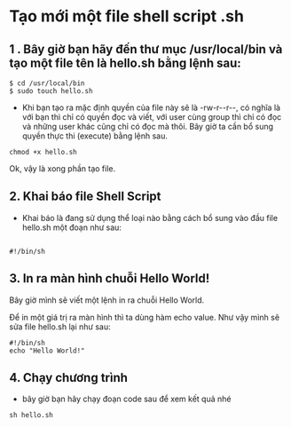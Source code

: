 # Tạo mới một file shell script .sh

## 1 . Bây giờ bạn hãy đến thư mục /usr/local/bin và tạo một file tên là hello.sh bằng lệnh sau:

```
$ cd /usr/local/bin
$ sudo touch hello.sh

```
- Khi bạn tạo ra mặc định quyền của file này sẽ là -rw-r--r--, có nghĩa là với bạn thì chỉ có quyền đọc và viết, với user cùng group thì chỉ có đọc và những user khác cũng chỉ có đọc mà thôi. Bây giờ ta cần bổ sung quyền thực thi (execute) bằng lệnh sau.

```
chmod +x hello.sh

```

Ok, vậy là xong phần tạo file.

## 2. Khai báo file Shell Script

- Khai báo là đang sử dụng thể loại nào bằng cách bổ sung vào đầu file hello.sh một đoạn như sau:

```
	
#!/bin/sh

```
## 3. In ra màn hình chuỗi Hello World!

Bây giờ mình sẽ viết một lệnh in ra chuỗi Hello World.

Để in một giá trị ra màn hình thì ta dùng hàm echo value. Như vậy mình sẽ sửa file hello.sh lại như sau:

```
#!/bin/sh
echo "Hello World!"
```

## 4. Chạy chương trình

- bây giờ bạn hãy chạy đoạn code sau để xem kết quả nhé

```
sh hello.sh
```



